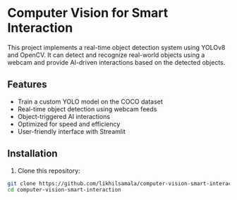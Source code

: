 # Computer Vision for Smart Interaction

This project implements a real-time object detection system using YOLOv8 and OpenCV. It can detect and recognize real-world objects using a webcam and provide AI-driven interactions based on the detected objects.

## Features

- Train a custom YOLO model on the COCO dataset
- Real-time object detection using webcam feeds
- Object-triggered AI interactions
- Optimized for speed and efficiency
- User-friendly interface with Streamlit

## Installation

1. Clone this repository:
```bash
git clone https://github.com/likhilsamala/computer-vision-smart-interaction
cd computer-vision-smart-interaction

